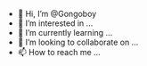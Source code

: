 - 👋 Hi, I’m @Gongoboy
- 👀 I’m interested in ...
- 🌱 I’m currently learning ...
- 💞️ I’m looking to collaborate on ...
- 📫 How to reach me ...

<!---
Gongoboy/Gongoboy is a ✨ special ✨ repository because its `README.md` (this file) appears on your GitHub profile.
You can click the Preview link to take a look at your changes.
--->
